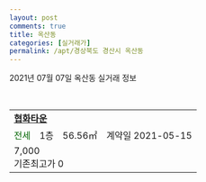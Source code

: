 ```yaml
---
layout: post
comments: true
title: 옥산동
categories: [실거래가]
permalink: /apt/경상북도 경산시 옥산동
---
```


2021년 07월 07일 옥산동 실거래 정보

<script type="text/javascript">
  google.charts.load('current', {'packages':['corechart']});
  google.charts.setOnLoadCallback(drawChart);

  function drawChart() {
    var data = google.visualization.arrayToDataTable([['거래일', '매매', '전월세', '전매'], ['20-07', 25, 7, 0], ['20-08', 30, 9, 0], ['20-09', 45, 6, 0], ['20-10', 27, 7, 0], ['20-11', 40, 10, 0], ['20-12', 44, 10, 0], ['21-01', 29, 14, 0], ['21-02', 21, 11, 0], ['21-03', 40, 15, 0], ['21-04', 25, 20, 0], ['21-05', 21, 9, 0], ['21-06', 17, 4, 0], ['21-07', 2, 1, 0]]);

    var options = {
      title: '최근 유형별 거래량 추이',
      legend: { position: 'bottom' }
    };

    var chart = new google.visualization.LineChart(document.getElementById('columnchart_material'));
    chart.draw(data, (options));
  }
</script>

<div id="columnchart_material" style="width: 95%; margin-left: -35px; display: block"></div>
<br>
<table>
  <tr>
    <td colspan="4" style="font-weight: bold;"><a href="https://search.naver.com/search.naver?query=옥산동 협화타운">협화타운</a></td>
  </tr>
    
  <tr>
    <td><a style="color: darkgreen">전세</a></td>
    <td>1층</td>
    <td>56.56㎡</td>
    <td>계약일 2021-05-15</td>
  </tr>
  <tr>
    <td colspan="4">7,000<br>기존최고가 0</td>
  </tr>
    
</table>
    